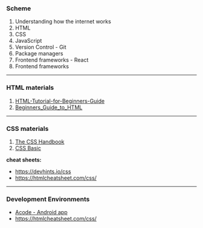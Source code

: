 ### Scheme
1. Understanding how the internet works
2. HTML
3. CSS
4. JavaScript
5. Version Control - Git
6. Package managers
7. Frontend frameworks - React
8. Frontend frameworks

---

### HTML materials
1. [HTML-Tutorial-for-Beginners-Guide](https://basescripts.com/wp-content/uploads/2024/11/HTML-Tutorial-for-Beginners-Guide.pdf)
2. [Beginners_Guide_to_HTML](https://www.webdesign.org/downloads/Beginners_Guide_to_HTML.pdf) 

---

### CSS materials
1. [The CSS Handbook](https://www.dbooks.org/the-css-handbook-5614163492/)
2. [CSS Basic](https://www.cssbasics.com/full.pdf)

**cheat sheets:**
- https://devhints.io/css
- https://htmlcheatsheet.com/css/ 

---

### Development Environments
- [Acode - Android app](https://play.google.com/store/apps/details?id=com.foxdebug.acodefree)
- https://htmlcheatsheet.com/css/